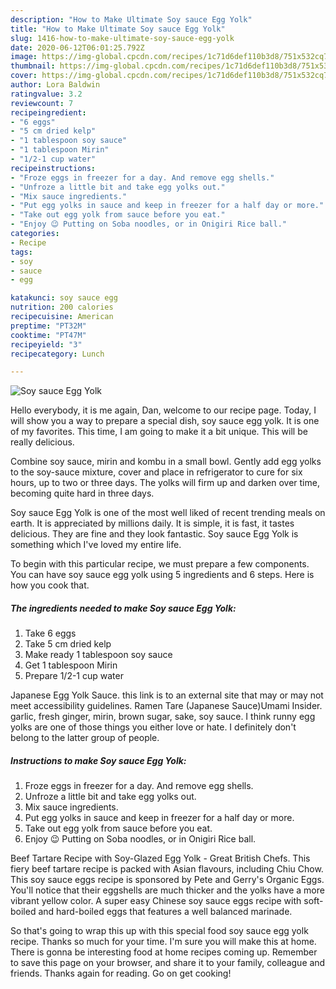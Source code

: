 ```yaml
---
description: "How to Make Ultimate Soy sauce Egg Yolk"
title: "How to Make Ultimate Soy sauce Egg Yolk"
slug: 1416-how-to-make-ultimate-soy-sauce-egg-yolk
date: 2020-06-12T06:01:25.792Z
image: https://img-global.cpcdn.com/recipes/1c71d6def110b3d8/751x532cq70/soy-sauce-egg-yolk-recipe-main-photo.jpg
thumbnail: https://img-global.cpcdn.com/recipes/1c71d6def110b3d8/751x532cq70/soy-sauce-egg-yolk-recipe-main-photo.jpg
cover: https://img-global.cpcdn.com/recipes/1c71d6def110b3d8/751x532cq70/soy-sauce-egg-yolk-recipe-main-photo.jpg
author: Lora Baldwin
ratingvalue: 3.2
reviewcount: 7
recipeingredient:
- "6 eggs"
- "5 cm dried kelp"
- "1 tablespoon soy sauce"
- "1 tablespoon Mirin"
- "1/2-1 cup water"
recipeinstructions:
- "Froze eggs in freezer for a day. And remove egg shells."
- "Unfroze a little bit and take egg yolks out."
- "Mix sauce ingredients."
- "Put egg yolks in sauce and keep in freezer for a half day or more."
- "Take out egg yolk from sauce before you eat."
- "Enjoy 😉 Putting on Soba noodles, or in Onigiri Rice ball."
categories:
- Recipe
tags:
- soy
- sauce
- egg

katakunci: soy sauce egg 
nutrition: 200 calories
recipecuisine: American
preptime: "PT32M"
cooktime: "PT47M"
recipeyield: "3"
recipecategory: Lunch

---
```



![Soy sauce Egg Yolk](https://img-global.cpcdn.com/recipes/1c71d6def110b3d8/751x532cq70/soy-sauce-egg-yolk-recipe-main-photo.jpg)

Hello everybody, it is me again, Dan, welcome to our recipe page. Today, I will show you a way to prepare a special dish, soy sauce egg yolk. It is one of my favorites. This time, I am going to make it a bit unique. This will be really delicious.

Combine soy sauce, mirin and kombu in a small bowl. Gently add egg yolks to the soy-sauce mixture, cover and place in refrigerator to cure for six hours, up to two or three days. The yolks will firm up and darken over time, becoming quite hard in three days.

Soy sauce Egg Yolk is one of the most well liked of recent trending meals on earth. It is appreciated by millions daily. It is simple, it is fast, it tastes delicious. They are fine and they look fantastic. Soy sauce Egg Yolk is something which I've loved my entire life.


To begin with this particular recipe, we must prepare a few components. You can have soy sauce egg yolk using 5 ingredients and 6 steps. Here is how you cook that.

<!--inarticleads1-->

##### The ingredients needed to make Soy sauce Egg Yolk:

1. Take 6 eggs
1. Take 5 cm dried kelp
1. Make ready 1 tablespoon soy sauce
1. Get 1 tablespoon Mirin
1. Prepare 1/2-1 cup water


Japanese Egg Yolk Sauce. this link is to an external site that may or may not meet accessibility guidelines. Ramen Tare (Japanese Sauce)Umami Insider. garlic, fresh ginger, mirin, brown sugar, sake, soy sauce. I think runny egg yolks are one of those things you either love or hate. I definitely don&#39;t belong to the latter group of people. 

<!--inarticleads2-->

##### Instructions to make Soy sauce Egg Yolk:

1. Froze eggs in freezer for a day. And remove egg shells.
1. Unfroze a little bit and take egg yolks out.
1. Mix sauce ingredients.
1. Put egg yolks in sauce and keep in freezer for a half day or more.
1. Take out egg yolk from sauce before you eat.
1. Enjoy 😉 Putting on Soba noodles, or in Onigiri Rice ball.


Beef Tartare Recipe with Soy-Glazed Egg Yolk - Great British Chefs. This fiery beef tartare recipe is packed with Asian flavours, including Chiu Chow. This soy sauce eggs recipe is sponsored by Pete and Gerry&#39;s Organic Eggs. You&#39;ll notice that their eggshells are much thicker and the yolks have a more vibrant yellow color. A super easy Chinese soy sauce eggs recipe with soft-boiled and hard-boiled eggs that features a well balanced marinade. 

So that's going to wrap this up with this special food soy sauce egg yolk recipe. Thanks so much for your time. I'm sure you will make this at home. There is gonna be interesting food at home recipes coming up. Remember to save this page on your browser, and share it to your family, colleague and friends. Thanks again for reading. Go on get cooking!
